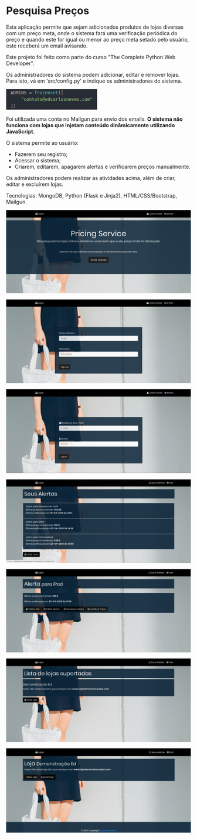 # Pesquisa Preços

Esta aplicação permite que sejam adicionados produtos de lojas diversas com um preço meta, onde o sistema fará uma verificação periódica do preço e quando este for igual ou menor ao preço meta setado pelo usuário, este receberá um email avisando.

Este projeto foi feito como parte do curso "The Complete Python Web Developer".

Os administradores do sistema podem adicionar, editar e remover lojas. Para isto, vá em 'src/config.py' e indique os administradores do sistema.

![Adicionar administrador](readme-files/administradores.png)

Foi utilizada uma conta no Mailgun para envio dos emails. **O sistema não funciona com lojas que injetam conteúdo dinâmicamente utilizando JavaScript**.

O sistema permite ao usuário: 
- Fazerem seu registro; 
- Acessar o sistema; 
- Criarem, editarem, apagarem alertas e verificarem preços manualmente.

Os administradores podem realizar as atividades acima, além de criar, editar e excluírem lojas.

Tecnologias: MongoDB, Python (Flask e Jinja2), HTML/CSS/Bootstrap, Mailgun.

![Adicionar administrador](readme-files/home.png)

![Adicionar administrador](readme-files/criar-conta.png)

![Adicionar administrador](readme-files/entrar.png)

![Adicionar administrador](readme-files/alertas.png)

![Adicionar administrador](readme-files/detalhe-alerta.png)

![Adicionar administrador](readme-files/lojas.png)

![Adicionar administrador](readme-files/detalhe-loja.png)
